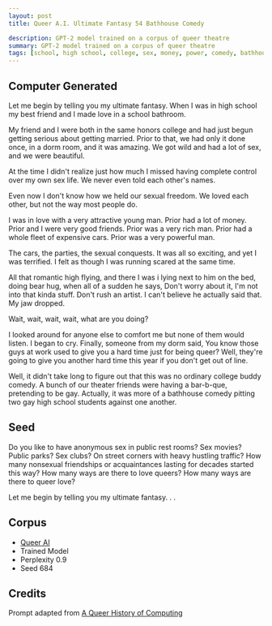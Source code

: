 ```yaml
---
layout: post
title: Queer A.I. Ultimate Fantasy 54 Bathhouse Comedy

description: GPT-2 model trained on a corpus of queer theatre
summary: GPT-2 model trained on a corpus of queer theatre
tags: [school, high school, college, sex, money, power, comedy, bathhouse, theater, bar-b-que, artist, queer, GPT-2, RunwayML]
---
```


## Computer Generated

Let me begin by telling you my ultimate fantasy. When I was in high school my best friend and I made love in a school bathroom.

My friend and I were both in the same honors college and had just begun getting serious about getting married. Prior to that, we had only it done once, in a dorm room, and it was amazing. We got wild and had a lot of sex, and we were beautiful.

At the time I didn't realize just how much I missed having complete control over my own sex life. We never even told each other's names.

Even now I don't know how we held our sexual freedom. We loved each other, but not the way most people do.

I was in love with a very attractive young man. Prior had a lot of money. Prior and I were very good friends. Prior was a very rich man. Prior had a whole fleet of expensive cars. Prior was a very powerful man.

The cars, the parties, the sexual conquests. It was all so exciting, and yet I was terrified. I felt as though I was running scared at the same time.

All that romantic high flying, and there I was i lying next to him on the bed, doing bear hug, when all of a sudden he says, Don't worry about it, I'm not into that kinda stuff. Don't rush an artist. I can't believe he actually said that. My jaw dropped.

Wait, wait, wait, wait, what are you doing?

I looked around for anyone else to comfort me but none of them would listen. I began to cry. Finally, someone from my dorm said, You know those guys at work used to give you a hard time just for being queer? Well, they're going to give you another hard time this year if you don't get out of line.

Well, it didn't take long to figure out that this was no ordinary college buddy comedy. A bunch of our theater friends were having a bar-b-que, pretending to be gay. Actually, it was more of a bathhouse comedy pitting two gay high school students against one another.

## Seed

Do you like to have anonymous sex in public rest rooms? Sex movies? Public parks? Sex clubs? On street corners with heavy hustling traffic? How many nonsexual friendships or acquaintances lasting for decades started this way? How many ways are there to love queers? How many ways are there to queer love?

Let me begin by telling you my ultimate fantasy. . .

## Corpus

- [Queer AI](/queerai)
- Trained Model
- Perplexity 0.9
- Seed 684

## Credits

Prompt adapted from [A Queer History of Computing](https://rhizome.org/editorial/2013/feb/19/queer-computing-1/)
